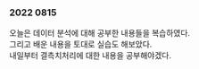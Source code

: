 ### 2022 0815

오늘은 데이터 분석에 대해 공부한 내용들을 복습하였다.  
그리고 배운 내용을 토대로 실습도 해보았다.  
내일부터 결측치처리에 대한 내용을 공부해야겠다.  
